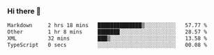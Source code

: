 ### Hi there 👋

<!--
**WShiBin/WShiBin** is a ✨ _special_ ✨ repository because its `README.md` (this file) appears on your GitHub profile.

Here are some ideas to get you started:

- 🔭 I’m currently working on ...
- 🌱 I’m currently learning ...
- 👯 I’m looking to collaborate on ...
- 🤔 I’m looking for help with ...
- 💬 Ask me about ...
- 📫 How to reach me: ...
- 😄 Pronouns: ...
- ⚡ Fun fact: ...
-->

<!--START_SECTION:waka-->

```txt
Markdown     2 hrs 18 mins   ██████████████▒░░░░░░░░░░   57.77 %
Other        1 hr 8 mins     ███████░░░░░░░░░░░░░░░░░░   28.57 %
XML          32 mins         ███▒░░░░░░░░░░░░░░░░░░░░░   13.58 %
TypeScript   0 secs          ░░░░░░░░░░░░░░░░░░░░░░░░░   00.08 %
```

<!--END_SECTION:waka-->

